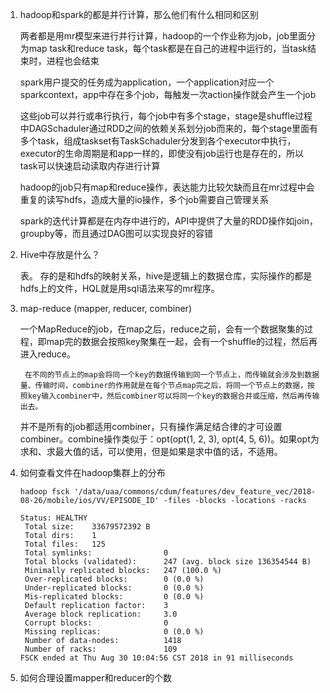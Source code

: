 1. hadoop和spark的都是并行计算，那么他们有什么相同和区别

   两者都是用mr模型来进行并行计算，hadoop的一个作业称为job，job里面分为map task和reduce task，每个task都是在自己的进程中运行的，当task结束时，进程也会结束

   spark用户提交的任务成为application，一个application对应一个sparkcontext，app中存在多个job，每触发一次action操作就会产生一个job

   这些job可以并行或串行执行，每个job中有多个stage，stage是shuffle过程中DAGSchaduler通过RDD之间的依赖关系划分job而来的，每个stage里面有多个task，组成taskset有TaskSchaduler分发到各个executor中执行，executor的生命周期是和app一样的，即使没有job运行也是存在的，所以task可以快速启动读取内存进行计算

   hadoop的job只有map和reduce操作，表达能力比较欠缺而且在mr过程中会重复的读写hdfs，造成大量的io操作，多个job需要自己管理关系

   spark的迭代计算都是在内存中进行的，API中提供了大量的RDD操作如join，groupby等，而且通过DAG图可以实现良好的容错

2. Hive中存放是什么？

   表。 
   存的是和hdfs的映射关系，hive是逻辑上的数据仓库，实际操作的都是hdfs上的文件，HQL就是用sql语法来写的mr程序。



3. map-reduce (mapper, reducer, combiner)

   ​	一个MapReduce的job，在map之后，reduce之前，会有一个数据聚集的过程，即map完的数据会按照key聚集在一起，会有一个shuffle的过程，然后再进入reduce。 

      	在不同的节点上的map会将同一个key的数据传输到同一个节点上，而传输就会涉及到数据量、传输时间，combiner的作用就是在每个节点map完之后，将同一个节点上的数据，按照key输入combiner中，然后combiner可以将同一个key的数据合并或压缩，然后再传输出去。

   ​	并不是所有的job都适用combiner，只有操作满足结合律的才可设置combiner。combine操作类似于：opt(opt(1, 2, 3), opt(4, 5, 6))。如果opt为求和、求最大值的话，可以使用，但是如果是求中值的话，不适用。 

4. 如何查看文件在hadoop集群上的分布

   ```shell
   hadoop fsck '/data/uaa/commons/cdum/features/dev_feature_vec/2018-08-26/mobile/ios/VV/EPISODE_ID' -files -blocks -locations -racks 
   
   Status: HEALTHY
    Total size:    33679572392 B
    Total dirs:    1
    Total files:   125
    Total symlinks:                0
    Total blocks (validated):      247 (avg. block size 136354544 B)
    Minimally replicated blocks:   247 (100.0 %)
    Over-replicated blocks:        0 (0.0 %)
    Under-replicated blocks:       0 (0.0 %)
    Mis-replicated blocks:         0 (0.0 %)
    Default replication factor:    3
    Average block replication:     3.0
    Corrupt blocks:                0
    Missing replicas:              0 (0.0 %)
    Number of data-nodes:          1418
    Number of racks:               109
   FSCK ended at Thu Aug 30 10:04:56 CST 2018 in 91 milliseconds
   ```

5. 如何合理设置mapper和reducer的个数
